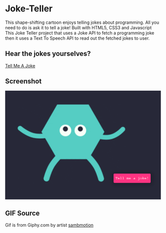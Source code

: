 # Joke-Teller
This shape-shifting cartoon enjoys telling jokes about programming. All you need to do is ask it to tell a joke! Built with HTML5, CSS3 and Javascript
This Joke Teller project that uses a Joke API to fetch a programming joke then it uses a Text To Speech API to read out the fetched jokes to user.
 
## Hear the jokes yourselves?
[Tell Me A Joke](https://cerenpaja.github.io/Joke-Teller)

## Screenshot
<img src="screenshot.png" width="700">

## GIF Source
Gif is from Giphy.com by artist [sambmotion](https://giphy.com/gifs/funny-fun-cartoon-2UEMOVIDd0CPBveU3w)
